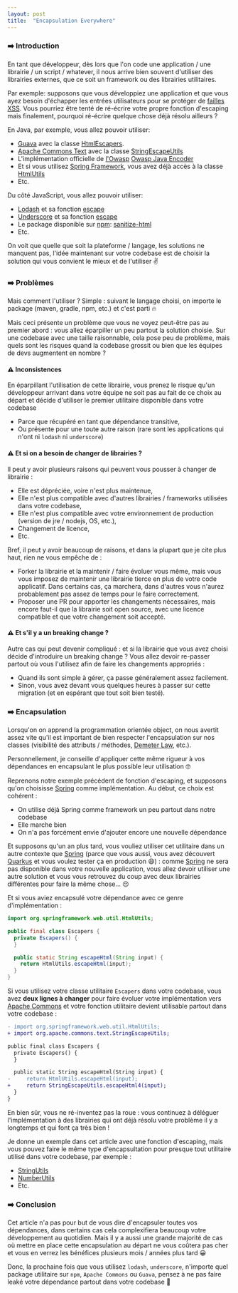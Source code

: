 ```yaml
---
layout: post
title:  "Encapsulation Everywhere"
---
```


### ➡️ Introduction

En tant que développeur, dès lors que l'on code une application / une librairie / un script / whatever, il nous arrive bien souvent d'utiliser des librairies externes, que ce soit un framework ou des librairies utilitaires.

Par exemple: supposons que vous développiez une application et que vous ayez besoin d'échapper les entrées utilisateurs pour se protéger de [failles XSS](https://en.wikipedia.org/wiki/Cross-site_scripting). Vous pourriez être tenté de ré-écrire votre propre fonction d'escaping mais finalement, pourquoi ré-écrire quelque chose déjà résolu ailleurs ?

En Java, par exemple, vous allez pouvoir utiliser:

- [Guava](https://github.com/google/guava) avec la classe [HtmlEscapers](https://guava.dev/releases/19.0/api/docs/com/google/common/html/HtmlEscapers.html).
- [Apache Commons Text](https://commons.apache.org/proper/commons-text/) avec la classe [StringEscapeUtils](https://commons.apache.org/proper/commons-text/javadocs/api-release/org/apache/commons/text/StringEscapeUtils.html)
- L'implémentation officielle de [l'Owasp](https://owasp.org/) [Owasp Java Encoder](https://owasp.org/www-project-java-encoder/)
- Et si vous utilisez [Spring Framework](https://spring.io/), vous avez déjà accès à la classe [HtmlUtils](https://docs.spring.io/spring-framework/docs/current/javadoc-api/org/springframework/web/util/HtmlUtils.html)
- Etc.

Du côté JavaScript, vous allez pouvoir utiliser:
- [Lodash](https://lodash.com/) et sa fonction [escape](https://lodash.com/docs/4.17.15#escape)
- [Underscore](https://underscorejs.org) et sa fonction [escape](https://underscorejs.org/#escape)
- Le package disponible sur [npm](https://www.npmjs.com/): [sanitize-html](https://www.npmjs.com/package/sanitize-html)
- Etc.

On voit que quelle que soit la plateforme / langage, les solutions ne manquent pas, l'idée maintenant sur votre codebase est de choisir la solution qui vous convient le mieux et de l'utiliser ✌️

### ➡️ Problèmes

Mais comment l'utiliser ? Simple : suivant le langage choisi, on importe le package (maven, gradle, npm, etc.) et c'est parti 🔥

Mais ceci présente un problème que vous ne voyez peut-être pas au premier abord : vous allez éparpiller un peu partout la solution choisie. Sur une codebase avec une taille raisonnable, cela pose peu de problème, mais quels sont les risques quand la codebase grossit ou bien que les équipes de devs augmentent en nombre ?

#### ⚠️ Inconsistences

En éparpillant l'utilisation de cette librairie, vous prenez le risque qu'un développeur arrivant dans votre équipe ne soit pas au fait de ce choix au départ et décide d'utiliser le premier utilitaire disponible dans votre codebase
- Parce que récupéré en tant que dépendance transitive,
- Ou présente pour une toute autre raison (rare sont les applications qui n'ont ni `lodash` ni `underscore`)

#### ⚠️ Et si on a besoin de changer de librairies ?

Il peut y avoir plusieurs raisons qui peuvent vous pousser à changer de librairie :
- Elle est dépréciée, voire n'est plus maintenue,
- Elle n'est plus compatible avec d'autres librairies / frameworks utilisées dans votre codebase,
- Elle n'est plus compatible avec votre environnement de production (version de jre / nodejs, OS, etc.),
- Changement de licence,
- Etc.

Bref, il peut y avoir beaucoup de raisons, et dans la plupart que je cite plus haut, rien ne vous empêche de :
- Forker la librairie et la maintenir / faire évoluer vous même, mais vous vous imposez de maintenir une librairie tierce en plus de votre code applicatif. Dans certains cas, ça marchera, dans d'autres vous n'aurez probablement pas assez de temps pour le faire correctement.
- Proposer une PR pour apporter les changements nécessaires, mais encore faut-il que la librairie soit open source, avec une licence compatible et que votre changement soit accepté.

#### ⚠️ Et s'il y a un breaking change ?

Autre cas qui peut devenir compliqué : et si la librairie que vous avez choisi décide d'introduire un breaking change ? Vous allez devoir re-passer partout où vous l'utilisez afin de faire les changements appropriés :
- Quand ils sont simple à gérer, ça passe généralement assez facilement.
- Sinon, vous avez devant vous quelques heures à passer sur cette migration (et en espérant que tout soit bien testé).

### ➡️ Encapsulation

Lorsqu'on on apprend la programmation orientée object, on nous avertit assez vite qu'il est important de bien respecter l'encapsulation sur nos classes (visibilité des attributs / méthodes, [Demeter Law](https://en.wikipedia.org/wiki/Law_of_Demeter), etc.).

Personnellement, je conseille d'appliquer cette même rigueur à vos dépendances en encapsulant le plus possible leur utilisation 🤓

Reprenons notre exemple précédent de fonction d'escaping, et supposons qu'on choisisse [Spring](https://spring.io) comme implémentation. Au début, ce choix est cohérent :
- On utilise déjà Spring comme framework un peu partout dans notre codebase
- Elle marche bien
- On n'a pas forcément envie d'ajouter encore une nouvelle dépendance

Et supposons qu'un an plus tard, vous vouliez utiliser cet utilitaire dans un autre contexte que [Spring](https://spring.io) (parce que vous aussi, vous avez découvert [Quarkus](https://quarkus.io/) et vous voulez tester ça en production 😄) : comme [Spring](https://spring.io) ne sera pas disponible dans votre nouvelle application, vous allez devoir utiliser une autre solution et vous vous retrouvez du coup avec deux librairies différentes pour faire la même chose... 😔

Et si vous aviez encapsulé votre dépendance avec ce genre d'implémentation :

```java
import org.springframework.web.util.HtmlUtils;

public final class Escapers {
  private Escapers() {
  }

  public static String escapeHtml(String input) {
    return HtmlUtils.escapeHtml(input);
  }
}
```

Si vous utilisez votre classe utilitaire `Escapers` dans votre codebase, vous avez **deux lignes à changer** pour faire évoluer votre implémentation vers [Apache Commons](https://commons.apache.org/) et votre fonction utilitaire devient utilisable partout dans votre codebase :

```diff
- import org.springframework.web.util.HtmlUtils;
+ import org.apache.commons.text.StringEscapeUtils;

public final class Escapers {
  private Escapers() {
  }

  public static String escapeHtml(String input) {
-     return HtmlUtils.escapeHtml(input);
+     return StringEscapeUtils.escapeHtml4(input);
  }
}
```

En bien sûr, vous ne ré-inventez pas la roue : vous continuez à déléguer l'implémentation à des librairies qui ont déjà résolu votre problème il y a longtemps et qui font ça très bien !

Je donne un exemple dans cet article avec une fonction d'escaping, mais vous pouvez faire le même type d'encapsultation pour presque tout utilitaire utilisé dans votre codebase, par exemple :

- [StringUtils](https://commons.apache.org/proper/commons-lang/apidocs/org/apache/commons/lang3/StringUtils.html)
- [NumberUtils](https://commons.apache.org/proper/commons-lang/apidocs/org/apache/commons/lang3/math/NumberUtils.html)
- Etc.

### ➡️ Conclusion

Cet article n'a pas pour but de vous dire d'encapsuler toutes vos dépendances, dans certains cas cela complexifiera beaucoup votre développement au quotidien. Mais il y a aussi une grande majorité de cas où mettre en place cette encapsulation au départ ne vous coûtera pas cher et vous en verrez les bénéfices plusieurs mois / années plus tard 😀

Donc, la prochaine fois que vous utilisez `lodash`, `underscore`, n'importe quel package utilitaire sur `npm`, `Apache Commons` ou `Guava`, pensez à ne pas faire leaké votre dépendance partout dans votre codebase 🙂
